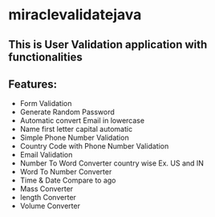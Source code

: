 # miraclevalidatejava

## This is User Validation application with functionalities


## Features:
* Form Validation
* Generate Random Password
* Automatic convert Email in lowercase
* Name first letter capital automatic
* Simple Phone Number Validation
* Country Code with Phone Number Validation
* Email Validation
* Number To Word Converter country wise Ex. US and IN
* Word To Number Converter
* Time & Date Compare to ago
* Mass Converter
* length Converter
* Volume Converter